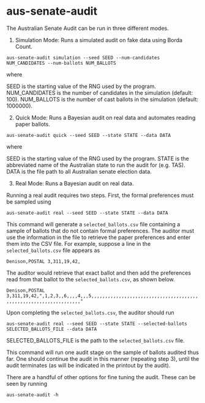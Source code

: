 # aus-senate-audit

The Australian Senate Audit can be run in three different modes.

1. Simulation Mode: Runs a simulated audit on fake data using Borda Count.

``aus-senate-audit simulation --seed SEED --num-candidates NUM_CANDIDATES --num-ballots NUM_BALLOTS``

where

SEED is the starting value of the RNG used by the program.
NUM_CANDIDATES is the number of candidates in the simulation (default: 100). 
NUM_BALLOTS is the number of cast ballots in the simulation (default: 1000000).


2. Quick Mode: Runs a Bayesian audit on real data and automates reading paper ballots.

``aus-senate-audit quick --seed SEED --state STATE --data DATA``

where

SEED is the starting value of the RNG used by the program.
STATE is the abbreviated name of the Australian state to run the audit for (e.g. TAS).
DATA is the file path to all Australian senate election data.

3. Real Mode: Runs a Bayesian audit on real data.

Running a real audit requires two steps. First, the formal preferences must be sampled using

``aus-senate-audit real --seed SEED --state STATE --data DATA``

This command will generate a ``selected_ballots.csv`` file containing a 
sample of ballots that do not contain formal preferences. The auditor must
use the information in the file to retrieve the paper preferences and enter
them into the CSV file. For example, suppose a line in the ``selected_ballots.csv``
file appears as

``Denison,POSTAL 3,311,19,42,``

The auditor would retrieve that exact ballot and then add the preferences
read from that ballot to the ``selected_ballots.csv``, as shown below.

``Denison,POSTAL 3,311,19,42,",1,2,3,,6,,,,4,,,5,,,,,,,,,,,,,,,,,,,,,,,,,,,,,,,,,,,,,,,,,,,,,,,,,,,,,,,,,,,,,,,,,,"``

Upon completing the ``selected_ballots.csv``, the auditor should run

``aus-senate-audit real --seed SEED --state STATE --selected-ballots SELECTED_BALLOTS_FILE --data DATA``

SELECTED_BALLOTS_FILE is the path to the ``selected_ballots.csv`` file. 

This command will run one audit stage on the sample of ballots audited thus far.
One should continue the audit in this manner (repeating step 3), until the audit
terminates (as will be indicated in the printout by the audit).

There are a handful of other options for fine tuning the audit. These can be seen by running

``aus-senate-audit -h``

